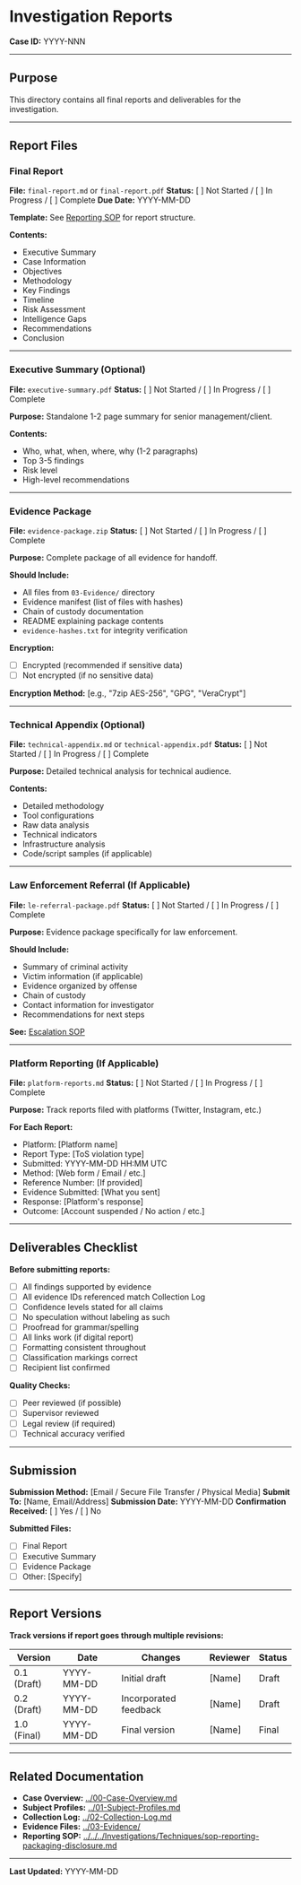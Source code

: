 # Investigation Reports

**Case ID:** YYYY-NNN

---

## Purpose

This directory contains all final reports and deliverables for the investigation.

---

## Report Files

### Final Report

**File:** `final-report.md` or `final-report.pdf`
**Status:** [ ] Not Started / [ ] In Progress / [ ] Complete
**Due Date:** YYYY-MM-DD

**Template:** See [Reporting SOP](../../../Investigations/Techniques/sop-reporting-packaging-disclosure.md) for report structure.

**Contents:**
- Executive Summary
- Case Information
- Objectives
- Methodology
- Key Findings
- Timeline
- Risk Assessment
- Intelligence Gaps
- Recommendations
- Conclusion

---

### Executive Summary (Optional)

**File:** `executive-summary.pdf`
**Status:** [ ] Not Started / [ ] In Progress / [ ] Complete

**Purpose:** Standalone 1-2 page summary for senior management/client.

**Contents:**
- Who, what, when, where, why (1-2 paragraphs)
- Top 3-5 findings
- Risk level
- High-level recommendations

---

### Evidence Package

**File:** `evidence-package.zip`
**Status:** [ ] Not Started / [ ] In Progress / [ ] Complete

**Purpose:** Complete package of all evidence for handoff.

**Should Include:**
- All files from `03-Evidence/` directory
- Evidence manifest (list of files with hashes)
- Chain of custody documentation
- README explaining package contents
- `evidence-hashes.txt` for integrity verification

**Encryption:**
- [ ] Encrypted (recommended if sensitive data)
- [ ] Not encrypted (if no sensitive data)

**Encryption Method:** [e.g., "7zip AES-256", "GPG", "VeraCrypt"]

---

### Technical Appendix (Optional)

**File:** `technical-appendix.md` or `technical-appendix.pdf`
**Status:** [ ] Not Started / [ ] In Progress / [ ] Complete

**Purpose:** Detailed technical analysis for technical audience.

**Contents:**
- Detailed methodology
- Tool configurations
- Raw data analysis
- Technical indicators
- Infrastructure analysis
- Code/script samples (if applicable)

---

### Law Enforcement Referral (If Applicable)

**File:** `le-referral-package.pdf`
**Status:** [ ] Not Started / [ ] In Progress / [ ] Complete

**Purpose:** Evidence package specifically for law enforcement.

**Should Include:**
- Summary of criminal activity
- Victim information (if applicable)
- Evidence organized by offense
- Chain of custody
- Contact information for investigator
- Recommendations for next steps

**See:** [Escalation SOP](../../../Investigations/Techniques/sop-sensitive-crime-intake-escalation.md)

---

### Platform Reporting (If Applicable)

**File:** `platform-reports.md`
**Status:** [ ] Not Started / [ ] In Progress / [ ] Complete

**Purpose:** Track reports filed with platforms (Twitter, Instagram, etc.)

**For Each Report:**
- Platform: [Platform name]
- Report Type: [ToS violation type]
- Submitted: YYYY-MM-DD HH:MM UTC
- Method: [Web form / Email / etc.]
- Reference Number: [If provided]
- Evidence Submitted: [What you sent]
- Response: [Platform's response]
- Outcome: [Account suspended / No action / etc.]

---

## Deliverables Checklist

**Before submitting reports:**

- [ ] All findings supported by evidence
- [ ] All evidence IDs referenced match Collection Log
- [ ] Confidence levels stated for all claims
- [ ] No speculation without labeling as such
- [ ] Proofread for grammar/spelling
- [ ] All links work (if digital report)
- [ ] Formatting consistent throughout
- [ ] Classification markings correct
- [ ] Recipient list confirmed

**Quality Checks:**

- [ ] Peer reviewed (if possible)
- [ ] Supervisor reviewed
- [ ] Legal review (if required)
- [ ] Technical accuracy verified

---

## Submission

**Submission Method:** [Email / Secure File Transfer / Physical Media]
**Submit To:** [Name, Email/Address]
**Submission Date:** YYYY-MM-DD
**Confirmation Received:** [ ] Yes / [ ] No

**Submitted Files:**
- [ ] Final Report
- [ ] Executive Summary
- [ ] Evidence Package
- [ ] Other: [Specify]

---

## Report Versions

**Track versions if report goes through multiple revisions:**

| Version | Date | Changes | Reviewer | Status |
|---------|------|---------|----------|--------|
| 0.1 (Draft) | YYYY-MM-DD | Initial draft | [Name] | Draft |
| 0.2 (Draft) | YYYY-MM-DD | Incorporated feedback | [Name] | Draft |
| 1.0 (Final) | YYYY-MM-DD | Final version | [Name] | Final |

---

## Related Documentation

- **Case Overview:** [../00-Case-Overview.md](../00-Case-Overview.md)
- **Subject Profiles:** [../01-Subject-Profiles.md](../01-Subject-Profiles.md)
- **Collection Log:** [../02-Collection-Log.md](../02-Collection-Log.md)
- **Evidence Files:** [../03-Evidence/](../03-Evidence/)
- **Reporting SOP:** [../../../Investigations/Techniques/sop-reporting-packaging-disclosure.md](../../../Investigations/Techniques/sop-reporting-packaging-disclosure.md)

---

**Last Updated:** YYYY-MM-DD
